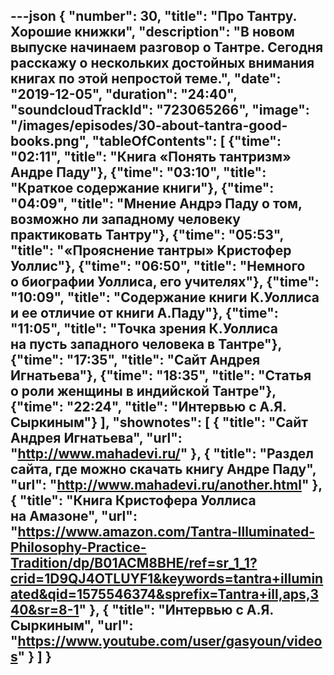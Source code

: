 ---json
{
	"number": 30,
	"title": "Про Тантру. Хорошие книжки",
	"description": "В&nbsp;новом выпуске начинаем разговор о&nbsp;Тантре. Сегодня расскажу о&nbsp;нескольких достойных внимания книгах по&nbsp;этой непростой теме.",
	"date": "2019-12-05",
	"duration": "24:40",
	"soundcloudTrackId": "723065266",
	"image": "/images/episodes/30-about-tantra-good-books.png",
	"tableOfContents": [
		{"time": "02:11", "title": "Книга &laquo;Понять тантризм&raquo; Андре Паду"},
		{"time": "03:10", "title": "Краткое содержание книги"},
		{"time": "04:09", "title": "Мнение Андрэ Паду о&nbsp;том, возможно&nbsp;ли западному человеку практиковать Тантру"},
		{"time": "05:53", "title": "&laquo;Прояснение тантры&raquo; Кристофер Уоллис"},
		{"time": "06:50", "title": "Немного о&nbsp;биографии Уоллиса, его учителях"},
		{"time": "10:09", "title": "Содержание книги К.Уоллиса и&nbsp;ее&nbsp;отличие от&nbsp;книги А.Паду"},
		{"time": "11:05", "title": "Точка зрения К.Уоллиса на&nbsp;пусть западного человека в&nbsp;Тантре"},
		{"time": "17:35", "title": "Сайт Андрея Игнатьева"},
		{"time": "18:35", "title": "Статья о&nbsp;роли женщины в&nbsp;индийской Тантре"},
		{"time": "22:24", "title": "Интервью с&nbsp;А.Я. Сыркиным"}
	],
	"shownotes": [
		{
			"title": "Сайт Андрея Игнатьева",
			"url": "http://www.mahadevi.ru/"
		},
		{
			"title": "Раздел сайта, где можно скачать книгу Андре Паду",
			"url": "http://www.mahadevi.ru/another.html"
		},
		{
			"title": "Книга Кристофера Уоллиса на&nbsp;Амазоне",
			"url": "https://www.amazon.com/Tantra-Illuminated-Philosophy-Practice-Tradition/dp/B01ACM8BHE/ref=sr_1_1?crid=1D9QJ4OTLUYF1&keywords=tantra+illuminated&qid=1575546374&sprefix=Tantra+ill,aps,340&sr=8-1"
		},
		{
			"title": "Интервью с&nbsp;А.Я. Сыркиным",
			"url": "https://www.youtube.com/user/gasyoun/videos"
		}
	]
}
---
